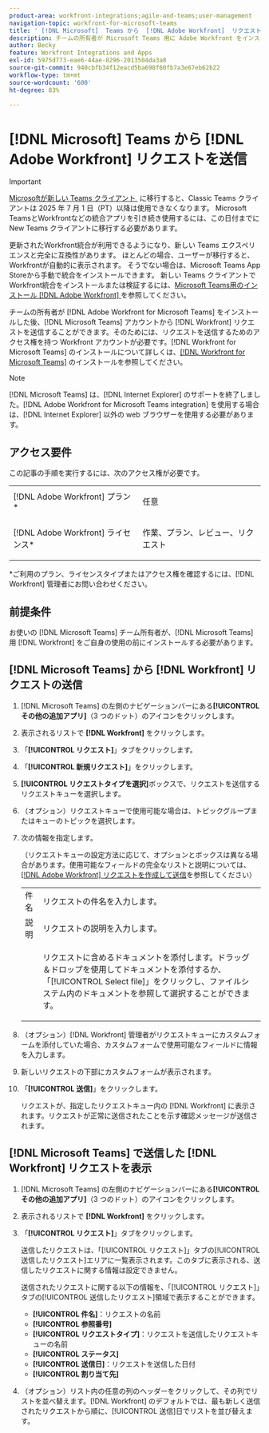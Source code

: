 ```yaml
---
product-area: workfront-integrations;agile-and-teams;user-management
navigation-topic: workfront-for-microsoft-teams
title: ' [!DNL Microsoft]  Teams から  [!DNL Adobe Workfront]  リクエストを送信'
description: チームの所有者が Microsoft Teams 用に Adobe Workfront をインストールしたら、お使いの Microsoft Teams アカウントから Workfront のリクエストを送信できます。そのためには、リクエストを送信するためのアクセス権を持つ Workfront アカウントが必要です。Microsoft Teams 用 Workfront のインストールについて詳しくは、Microsoft Teams 用 Workfront のインストールを参照してください。
author: Becky
feature: Workfront Integrations and Apps
exl-id: 5975d773-eae6-44ae-8296-2013504da3a8
source-git-commit: 940cbfb34f12eacd5ba698f60fb7a3e67eb62b22
workflow-type: tm+mt
source-wordcount: '600'
ht-degree: 83%

---
```


# [!DNL Microsoft] Teams から [!DNL Adobe Workfront] リクエストを送信

>[!IMPORTANT]
>
>[Microsoftが新しい Teams クライアント &#x200B;](https://learn.microsoft.com/en-us/microsoftteams/teams-classic-client-end-of-availability) に移行すると、Classic Teams クライアントは 2025 年 7 月 1 日（PT）以降は使用できなくなります。 Microsoft TeamsとWorkfrontなどの統合アプリを引き続き使用するには、この日付までに New Teams クライアントに移行する必要があります。
>
>更新されたWorkfront統合が利用できるようになり、新しい Teams エクスペリエンスと完全に互換性があります。 ほとんどの場合、ユーザーが移行すると、Workfrontが自動的に表示されます。 そうでない場合は、Microsoft Teams App Storeから手動で統合をインストールできます。 新しい Teams クライアントでWorkfront統合をインストールまたは検証するには、[Microsoft Teams用のインストール  [!DNL Adobe Workfront] &#x200B;](/help/quicksilver/workfront-integrations-and-apps/using-workfront-with-microsoft-teams/install-workfront-ms-teams.md) を参照してください。

チームの所有者が [!DNL Adobe Workfront for Microsoft Teams] をインストールした後、[!DNL Microsoft Teams] アカウントから [!DNL Workfront] リクエストを送信することができます。そのためには、リクエストを送信するためのアクセス権を持つ Workfront アカウントが必要です。[!DNL Workfront for Microsoft Teams] のインストールについて詳しくは、[&#x200B; [!DNL Workfront for Microsoft Teams]](../../workfront-integrations-and-apps/using-workfront-with-microsoft-teams/install-workfront-ms-teams.md) のインストールを参照してください。

>[!NOTE]
>
>[!DNL Microsoft Teams] は、[!DNL Internet Explorer] のサポートを終了しました。[!DNL Adobe Workfront for Microsoft Teams integration] を使用する場合は、[!DNL Internet Explorer] 以外の web ブラウザーを使用する必要があります。


## アクセス要件

この記事の手順を実行するには、次のアクセス権が必要です。

<table style="table-layout:auto"> 
 <col> 
 <col> 
 <tbody> 
  <tr> 
   <td role="rowheader">[!DNL Adobe Workfront] プラン*</td> 
   <td> <p>任意</p> </td> 
  </tr> 
  <tr> 
   <td role="rowheader">[!DNL Adobe Workfront] ライセンス*</td> 
   <td> <p>作業、プラン、レビュー、リクエスト</p> </td> 
  </tr> 
 </tbody> 
</table>

&#42;ご利用のプラン、ライセンスタイプまたはアクセス権を確認するには、[!DNL Workfront] 管理者にお問い合わせください。

## 前提条件

お使いの [!DNL Microsoft Teams] チーム所有者が、[!DNL Microsoft Teams] 用 [!DNL Workfront] をご自身の使用の前にインストールする必要があります。

## [!DNL Microsoft Teams] から [!DNL Workfront] リクエストの送信

1. [!DNL Microsoft Teams] の左側のナビゲーションバーにある&#x200B;**[!UICONTROL その他の追加アプリ]**（3 つのドット）のアイコンをクリックします。

1. 表示されるリストで **[!DNL Workfront]** をクリックします。
1. 「**[!UICONTROL リクエスト]**」タブをクリックします。
1. 「**[!UICONTROL 新規リクエスト]**」をクリックします。
1. **[!UICONTROL リクエストタイプを選択]**&#x200B;ボックスで、リクエストを送信するリクエストキューを選択します。
1. （オプション）リクエストキューで使用可能な場合は、トピックグループまたはキューのトピックを選択します。
1. 次の情報を指定します。

   （リクエストキューの設定方法に応じて、オプションとボックスは異なる場合があります。使用可能なフィールドの完全なリストと説明については、[&#x200B; [!DNL Adobe Workfront]  リクエストを作成して送信](../../manage-work/requests/create-requests/create-submit-requests.md)を参照してください）

   <table style="table-layout:auto"> 
    <col> 
    <col> 
    <tbody> 
     <tr> 
      <td role="rowheader">件名</td> 
      <td>リクエストの件名を入力します。</td> 
     </tr> 
     <tr> 
      <td role="rowheader">説明</td> 
      <td>リクエストの説明を入力します。</td> 
     </tr> 
     <tr> 
      <td role="rowheader"> </td> 
      <td> <p>リクエストに含めるドキュメントを添付します。ドラッグ＆ドロップを使用してドキュメントを添付するか、「[!UICONTROL Select file]」をクリックし、ファイルシステム内のドキュメントを参照して選択することができます。</p> </td> 
     </tr> 
    </tbody> 
   </table>

1. （オプション）[!DNL Workfront] 管理者がリクエストキューにカスタムフォームを添付していた場合、カスタムフォームで使用可能なフィールドに情報を入力します。
1. 新しいリクエストの下部にカスタムフォームが表示されます。
1. 「**[!UICONTROL 送信]**」をクリックします。

   リクエストが、指定したリクエストキュー内の [!DNL Workfront] に表示されます。リクエストが正常に送信されたことを示す確認メッセージが送信されます。

## [!DNL Microsoft Teams] で送信した [!DNL Workfront] リクエストを表示

1. [!DNL Microsoft Teams] の左側のナビゲーションバーにある&#x200B;**[!UICONTROL その他の追加アプリ]**（3 つのドット）のアイコンをクリックします。

1. 表示されるリストで **[!DNL Workfront]** をクリックします。
1. 「**[!UICONTROL リクエスト]**」タブをクリックします。

   送信したリクエストは、「[!UICONTROL リクエスト]」タブの[!UICONTROL 送信したリクエスト]エリアに一覧表示されます。このタブに表示される、送信したリクエストに関する情報は設定できません。

   送信されたリクエストに関する以下の情報を、「[!UICONTROL リクエスト]」タブの[!UICONTROL 送信したリクエスト]領域で表示することができます。

   * **[!UICONTROL 件名]**：リクエストの名前
   * **[!UICONTROL 参照番号]**
   * **[!UICONTROL リクエストタイプ]**：リクエストを送信したリクエストキューの名前
   * **[!UICONTROL ステータス]**
   * **[!UICONTROL 送信日]**：リクエストを送信した日付
   * **[!UICONTROL 割り当て先]**

1. （オプション）リスト内の任意の列のヘッダーをクリックして、その列でリストを並べ替えます。[!DNL Workfront] のデフォルトでは、最も新しく送信されたリクエストから順に、[!UICONTROL 送信]日でリストを並び替えます。
